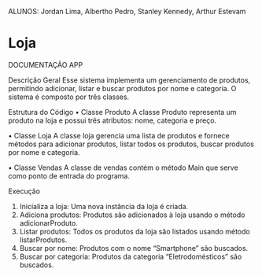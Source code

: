 ALUNOS: Jordan Lima, Albertho Pedro, Stanley Kennedy, Arthur Estevam


# Loja
DOCUMENTAÇÃO APP

Descrição Geral
	Esse sistema implementa um gerenciamento de produtos, permitindo adicionar, listar e buscar produtos por nome e categoria. O sistema é composto por três classes.

Estrutura do Código
•	Classe Produto
A classe Produto representa um produto na loja e possui três atributos: nome, categoria e preço. 

•	Classe Loja
A classe loja gerencia uma lista de produtos e fornece métodos para adicionar produtos, listar todos os produtos, buscar produtos por nome e categoria.

•	Classe Vendas
A classe de vendas contém o método Main que serve como ponto de entrada do programa.

Execução
1.	Inicializa a loja: Uma nova instância da loja é criada.
2.	Adiciona produtos: Produtos são adicionados à loja usando o método adicionarProduto.
3.	Listar produtos: Todos os produtos da loja são listados usando método listarProdutos.
4.	Buscar por nome: Produtos com o nome “Smartphone” são buscados.
5.	Buscar por categoria: Produtos da categoria “Eletrodomésticos” são buscados. 

